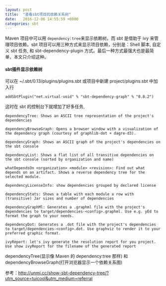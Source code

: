 ```yaml
---
layout: post
title:  "查看sbt项目的依赖关系树"
date:   2016-12-06 14:55:59 +0800
categories: sbt
---
```



Maven 项目中可以用 `dependency:tree`来显示依赖树，而 sbt 是借助于 ivy 来管理项目依赖。sbt 项目可以用三种方式来显示项目依赖，分别是：Shell 脚本, 自定义 sbt 任务, 和 sbt-dependency-plugin 方式。最后一种方式最强大也是最简单，本文只介绍这种。


#### sbt插件显示依赖树
可以在 ~/.sbt/0.13/plugins/plugins.sbt 或项目中新建 project/plugins.sbt 中加入行

```
addSbtPlugin("net.virtual-void" % "sbt-dependency-graph" % "0.8.2")
```

这时在 sbt 的控制台下就增加了好多任务,

~~~
dependencyTree: Shows an ASCII tree representation of the project's dependencies

dependencyBrowseGraph: Opens a browser window with a visualization of the dependency graph (courtesy of graphlib-dot + dagre-d3).

dependencyGraph: Shows an ASCII graph of the project's dependencies on the sbt console

dependencyList: Shows a flat list of all transitive dependencies on the sbt console (sorted by organization and name)

whatDependsOn <organization> <module> <revision>: Find out what depends on an artifact. Shows a reverse dependency tree for the selected module.

dependencyLicenseInfo: show dependencies grouped by declared license

dependencyStats: Shows a table with each module a row with (transitive) Jar sizes and number of dependencies

dependencyGraphMl: Generates a .graphml file with the project's dependencies to target/dependencies-<config>.graphml. Use e.g. yEd to format the graph to your needs.

dependencyDot: Generates a .dot file with the project's dependencies to target/dependencies-<config>.dot. Use graphviz to render it to your preferred graphic format.

ivyReport: let's ivy generate the resolution report for you project. Use show ivyReport for the filename of the generated report
~~~

 dependencyTree(显示像  Maven 的  dependency:tree 那样) 和 dependencyBrowseGraph(打开浏览器显示一个依赖关系图)
 
 
 参考：http://unmi.cc/show-sbt-dependency-tree/?utm_source=tuicool&utm_medium=referral